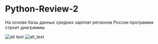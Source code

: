 # Python-Review-2
На основе базы данных средних зарплат регионов России программа строит диаграммы

![alt text](https://cdn1.savepice.ru/uploads/2018/5/24/12d7cbe3e052c4869f5bd2ad2e82dc1e-full.png)
![alt_text](https://ibb.co/gO3Do8)
